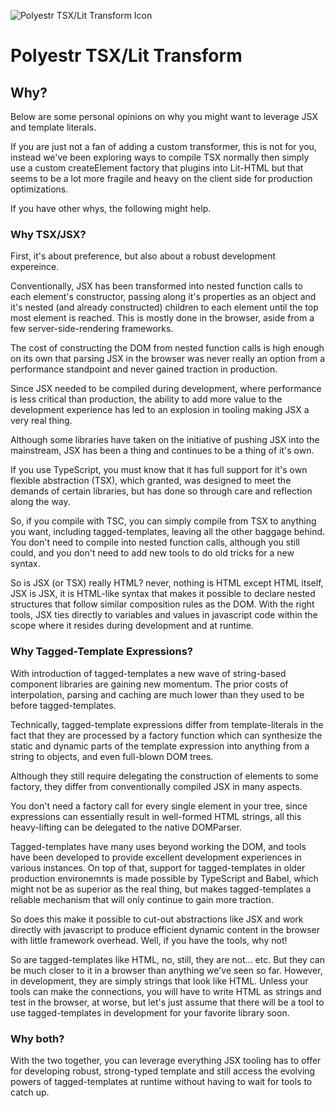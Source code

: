 ![Polyestr TSX/Lit Transform Icon](https://cdn.rawgit.com/grasppe/polyestr-tsx-lit-transform/master/src/assets/logo.svg)

# Polyestr TSX/Lit Transform

## Why?

Below are some personal opinions on why you might want to leverage JSX and
template literals.

If you are just not a fan of adding a custom transformer, this is not for you,
instead we've been exploring ways to compile TSX normally then simply use a
custom createElement factory that plugins into Lit-HTML but that seems to be
a lot more fragile and heavy on the client side for production optimizations.

If you have other whys, the following might help.

### Why TSX/JSX?

First, it's about preference, but also about a robust development expereince.

Conventionally, JSX has been transformed into nested function calls to each
element's constructor, passing along it's properties as an object and it's
nested (and already constructed) children to each element until the top most
element is reached. This is mostly done in the browser, aside from a few
server-side-rendering frameworks.

The cost of constructing the DOM from nested function calls is high enough on
its own that parsing JSX in the browser was never really an option from a
performance standpoint and never gained traction in production.

Since JSX needed to be compiled during development, where performance is less
critical than production, the ability to add more value to the development
experience has led to an explosion in tooling making JSX a very real thing.

Although some libraries have taken on the initiative of pushing JSX into the
mainstream, JSX has been a thing and continues to be a thing of it's own.

If you use TypeScript, you must know that it has full support for it's own
flexible abstraction (TSX), which granted, was designed to meet the demands of
certain libraries, but has done so through care and reflection along the way.

So, if you compile with TSC, you can simply compile from TSX to anything you
want, including tagged-templates, leaving all the other baggage behind. You
don't need to compile into nested function calls, although you still could, and
you don't need to add new tools to do old tricks for a new syntax.

So is JSX (or TSX) really HTML? never, nothing is HTML except HTML itself,
JSX is JSX, it is HTML-like syntax that makes it possible to declare nested
structures that follow similar composition rules as the DOM. With the right
tools, JSX ties directly to variables and values in javascript code within the
scope where it resides during development and at runtime.

### Why Tagged-Template Expressions?

With introduction of tagged-templates a new wave of string-based component
libraries are gaining new momentum. The prior costs of interpolation, parsing
and caching are much lower than they used to be before tagged-templates.

Technically, tagged-template expressions differ from template-literals in the
fact that they are processed by a factory function which can synthesize the
static and dynamic parts of the template expression into anything from a string
to objects, and even full-blown DOM trees.

Although they still require delegating the construction of elements to some
factory, they differ from conventionally compiled JSX in many aspects.

You don't need a factory call for every single element in your tree, since
expressions can essentially result in well-formed HTML strings, all this
heavy-lifting can be delegated to the native DOMParser.

Tagged-templates have many uses beyond working the DOM, and tools have been
developed to provide excellent development experiences in various instances. On
top of that, support for tagged-templates in older production environemnts is
made possible by TypeScript and Babel, which might not be as superior as the
real thing, but makes tagged-templates a reliable mechanism that will only
continue to gain more traction.

So does this make it possible to cut-out abstractions like JSX and work directly
with javascript to produce efficient dynamic content in the browser with little
framework overhead. Well, if you have the tools, why not!

So are tagged-templates like HTML, no, still, they are not... etc. But they can
be much closer to it in a browser than anything we've seen so far. However, in
development, they are simply strings that look like HTML. Unless your tools can
make the connections, you will have to write HTML as strings and test in the
browser, at worse, but let's just assume that there will be a tool to use
tagged-templates in development for your favorite library soon.

### Why both?

With the two together, you can leverage everything JSX tooling has to offer for
developing robust, strong-typed template and still access the evolving powers of
tagged-templates at runtime without having to wait for tools to catch up.
